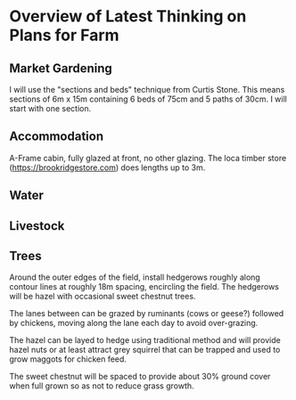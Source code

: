 # Overview of Latest Thinking on Plans for Farm

## Market Gardening

I will use the "sections and beds" technique from Curtis Stone. This means sections of 6m x 15m containing 6 beds of 75cm and 5 paths of 30cm. I will start with one section.

## Accommodation

A-Frame cabin, fully glazed at front, no other glazing. The loca timber store (https://brookridgestore.com) does lengths up to 3m.  

## Water

## Livestock

## Trees

Around the outer edges of the field, install hedgerows roughly along contour lines at roughly 18m spacing, encircling the field. The hedgerows will be hazel with occasional sweet chestnut trees. 

The lanes between can be grazed by ruminants (cows or geese?) followed by chickens, moving along the lane each day to avoid over-grazing.

The hazel can be layed to hedge using traditional method and will provide hazel nuts or at least attract grey squirrel that can be trapped and used to grow maggots for chicken feed.

The sweet chestnut will be spaced to provide about 30% ground cover when full grown so as not to reduce grass growth.